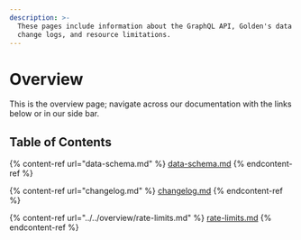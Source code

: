 ```yaml
---
description: >-
  These pages include information about the GraphQL API, Golden's data schemas,
  change logs, and resource limitations.
---
```


# Overview

This is the overview page; navigate across our documentation with the links below or in our side bar.

## Table of Contents

{% content-ref url="data-schema.md" %}
[data-schema.md](data-schema.md)
{% endcontent-ref %}

{% content-ref url="changelog.md" %}
[changelog.md](changelog.md)
{% endcontent-ref %}

{% content-ref url="../../overview/rate-limits.md" %}
[rate-limits.md](../../overview/rate-limits.md)
{% endcontent-ref %}
